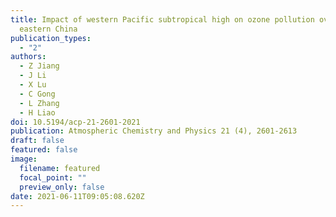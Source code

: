 ```yaml
---
title: Impact of western Pacific subtropical high on ozone pollution over
  eastern China
publication_types:
  - "2"
authors:
  - Z Jiang
  - J Li
  - X Lu
  - C Gong
  - L Zhang
  - H Liao
doi: 10.5194/acp-21-2601-2021
publication: Atmospheric Chemistry and Physics 21 (4), 2601-2613
draft: false
featured: false
image:
  filename: featured
  focal_point: ""
  preview_only: false
date: 2021-06-11T09:05:08.620Z
---
```

